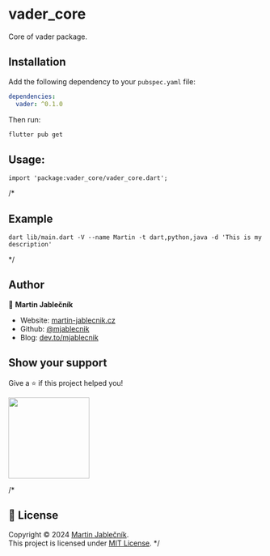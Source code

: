 # vader_core

Core of vader package.

## Installation

Add the following dependency to your `pubspec.yaml` file:

```yaml
dependencies:
  vader: ^0.1.0
```

Then run:

```sh
flutter pub get
```

## Usage:

```
import 'package:vader_core/vader_core.dart';
```

/*
## Example

```
dart lib/main.dart -V --name Martin -t dart,python,java -d 'This is my description'
```
*/

## Author

👤 **Martin Jablečník**

* Website: [martin-jablecnik.cz](https://www.martin-jablecnik.cz)
* Github: [@mjablecnik](https://github.com/mjablecnik)
* Blog: [dev.to/mjablecnik](https://dev.to/mjablecnik)


## Show your support

Give a ⭐️ if this project helped you!

<a href="https://www.patreon.com/mjablecnik">
  <img src="https://c5.patreon.com/external/logo/become_a_patron_button@2x.png" width="160">
</a>


/*
## 📝 License

Copyright © 2024 [Martin Jablečník](https://github.com/mjablecnik).<br />
This project is licensed under [MIT License](https://github.com/mjablecnik/vader_popup/blob/master/LICENSE).
*/
